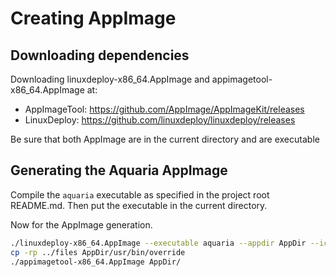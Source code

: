 Creating AppImage
=================

Downloading dependencies
------------------------

Downloading linuxdeploy-x86_64.AppImage and appimagetool-x86_64.AppImage at:

- AppImageTool: https://github.com/AppImage/AppImageKit/releases
- LinuxDeploy: https://github.com/linuxdeploy/linuxdeploy/releases

Be sure that both AppImage are in the current directory and are executable

Generating the Aquaria AppImage
------------------------------------------

Compile the `aquaria` executable as specified in the project root README.md. Then put the executable in the current directory.

Now for the AppImage generation.

```bash
./linuxdeploy-x86_64.AppImage --executable aquaria --appdir AppDir --icon-file aquaria.png  --desktop-file aquaria.desktop
cp -rp ../files AppDir/usr/bin/override
./appimagetool-x86_64.AppImage AppDir/
```
